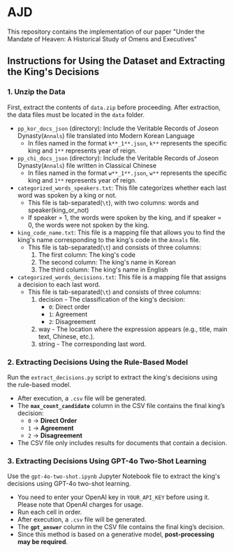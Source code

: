 # AJD
This repository contains the implementation of our paper "Under the Mandate of Heaven: A Historical Study of Omens and Executives"

## Instructions for Using the Dataset and Extracting the King's Decisions

### 1. Unzip the Data
First, extract the contents of `data.zip` before proceeding. After extraction, the data files must be located in the `data` folder.
- `pp_kor_docs_json` (directory): Include the Veritable Records of Joseon Dynasty(`Annals`) file translated into Modern Korean Language
  - In files named in the format `k**_1**.json`, `k**` represents the specific king and `1**` represents year of reign.
- `pp_chi_docs_json` (directory): Include the Veritable Records of Joseon Dynasty(`Annals`) file written in Classical Chinese
  - In files named in the format `w**_1**.json`, `w**` represents the specific king and `1**` represents year of reign.
- `categorized_words_speakers.txt`: This file categorizes whether each last word was spoken by a king or not.
  - This file is tab-separated(`\t`), with two columns: words and speaker(king_or_not)
  - If speaker = 1, the words were spoken by the king, and if speaker = 0, the words were not spoken by the king.
- `king_code_name.txt`: This file is a mapping file that allows you to find the king's name corresponding to the king's code in the `Annals` file.
  - This file is tab-separated(`\t`) and consists of three columns:
    1. The first column: The king's code
    2. The second column: The king's name in Korean
    3. The third column: The king's name in English
- `categorized_words_decisions.txt`: This file is a mapping file that assigns a decision to each last word.
  - This file is tab-separated(`\t`) and consists of three columns:
    1. decision - The classification of the king's decision:
       - `0`: Direct order
       - `1`: Agreement
       - `2`: Disagreement
    2. way - The location where the expression appears (e.g., title, main text, Chinese, etc.).
    3. string - The corresponding last word.

### 2. Extracting Decisions Using the Rule-Based Model
Run the `extract_decisions.py` script to extract the king's decisions using the rule-based model.

- After execution, a `.csv` file will be generated.
- The **`max_count_candidate`** column in the CSV file contains the final king’s decision:
  - `0` → **Direct Order**
  - `1` → **Agreement**
  - `2` → **Disagreement**
- The CSV file only includes results for documents that contain a decision.

### 3. Extracting Decisions Using GPT-4o Two-Shot Learning
Use the `gpt-4o-two-shot.ipynb` Jupyter Notebook file to extract the king's decisions using GPT-4o two-shot learning.

- You need to enter your OpenAI key in `YOUR_API_KEY` before using it. Please note that OpenAI charges for usage.
- Run each cell in order.
- After execution, a `.csv` file will be generated.
- The **`gpt_answer`** column in the CSV file contains the final king’s decision.
- Since this method is based on a generative model, **post-processing may be required**.
